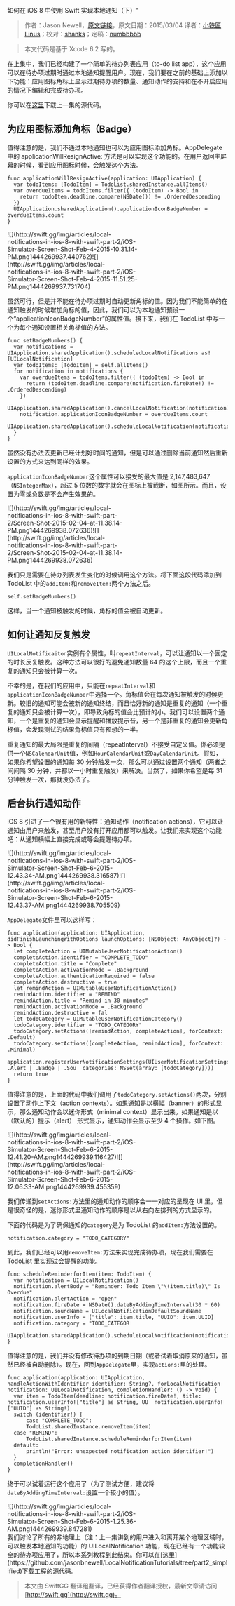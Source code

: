 如何在 iOS 8 中使用 Swift 实现本地通知（下）"

> 作者：Jason Newell，[原文链接](http://jamesonquave.com/blog/local-notifications-in-ios-8-with-swift-part-2/)，原文日期：2015/03/04
> 译者：[小铁匠Linus](http://weibo.com/linusling)；校对：[shanks](http://codebuild.me/)；定稿：[numbbbbb](http://numbbbbb.com/)
  









> 本文代码是基于 Xcode 6.2 写的。

在上集中，我们已经构建了一个简单的待办列表应用（to-do list app），这个应用可以在待办项过期时通过本地通知提醒用户。现在，我们要在之前的基础上添加以下功能：应用图标角标上显示过期待办项的数量、通知动作的支持和在不开启应用的情况下编辑和完成待办项。

你可以在[这里](https://github.com/jasonbnewell/LocalNotificationTutorials/tree/part1_simplified)下载上一集的源代码。



## 为应用图标添加角标（Badge）

值得注意的是，我们不通过本地通知也可以为应用图标添加角标。AppDelegate 中的 applicationWillResignActive: 方法是可以实现这个功能的。在用户返回主屏幕的时候，看到应用图标时候，会触发这个方法。

    
    func applicationWillResignActive(application: UIApplication) {
      var todoItems: [TodoItem] = TodoList.sharedInstance.allItems()
      var overdueItems = todoItems.filter({ (todoItem) -> Bool in
        return todoItem.deadline.compare(NSDate()) != .OrderedDescending
      })
      UIApplication.sharedApplication().applicationIconBadgeNumber = overdueItems.count
    }
<div style="max-width:300px;">
![](http://swift.gg/img/articles/local-notifications-in-ios-8-with-swift-part-2/iOS-Simulator-Screen-Shot-Feb-4-2015-10.31.14-PM.png1444269937.440762)![](http://swift.gg/img/articles/local-notifications-in-ios-8-with-swift-part-2/iOS-Simulator-Screen-Shot-Feb-4-2015-11.51.25-PM.png1444269937.731704)
</div>

虽然可行，但是并不能在待办项过期时自动更新角标的值。因为我们不能简单的在通知触发的时候增加角标的值，因此，我们可以为本地通知预设一个“applicationIconBadgeNumber”的属性值。接下来，我们在 TodoList 中写一个为每个通知设置相关角标值的方法。

    
    func setBadgeNumbers() {
      var notifications = UIApplication.sharedApplication().scheduledLocalNotifications as! [UILocalNotification]
      var todoItems: [TodoItem] = self.allItems()
      for notification in notifications {
        var overdueItems = todoItems.filter({ (todoItem) -> Bool in
          return (todoItem.deadline.compare(notification.fireDate!) != .OrderedDescending)
        })
        UIApplication.sharedApplication().cancelLocalNotification(notification) 
        notification.applicationIconBadgeNumber = overdueItems.count
        UIApplication.sharedApplication().scheduleLocalNotification(notification)
      }
    }

虽然没有办法去更新已经计划好时间的通知，但是可以通过删除当前通知然后重新设置的方式来达到同样的效果。

`applicationIconBadgeNumber`这个属性可以接受的最大值是 2,147,483,647（`NSIntegerMax`），超过 5 位数的数字就会在图标上被截断，如图所示。而且，设置为零或负数是不会产生效果的。

<div style="max-width:300px;">
![](http://swift.gg/img/articles/local-notifications-in-ios-8-with-swift-part-2/Screen-Shot-2015-02-04-at-11.38.14-PM.png1444269938.072636)![](http://swift.gg/img/articles/local-notifications-in-ios-8-with-swift-part-2/Screen-Shot-2015-02-04-at-11.38.14-PM.png1444269938.072636)
</div>


我们只是需要在待办列表发生变化的时候调用这个方法。将下面这段代码添加到 TodoList 中的`addItem:`和`removeItem:`两个方法之后。

    
    self.setBadgeNumbers()

这样，当一个通知被触发的时候，角标的值会被自动更新。

## 如何让通知反复触发

`UILocalNotificaiton`实例有个属性，叫`repeatInterval`，可以让通知以一个固定的时长反复触发。这种方法可以很好的避免通知数量 64 的这个上限，而且一个重复的通知只会被计算一次。

不幸的是，在我们的应用中，只能在`repeatInterval`和`applicationIconBadgeNumber`中选择一个。角标值会在每次通知被触发的时候更新。较旧的通知可能会被新的通知终结，而且恰好新的通知是重复的通知（一个重复的通知只会被计算一次），即导致角标的值会比预计的小。我们可以设置两个通知，一个是重复的通知会显示提醒和播放提示音，另一个是非重复的通知会更新角标值，会发现测试的结果角标值只有预想的一半。

重复通知的最大局限是重复的间隔（repeatInterval）不接受自定义值。你必须提供一个`NSCalendarUnit`值，例如`HourCalendarUnit`或`DayCalendarUnit`。假如，如果你希望设置的通知每 30 分钟触发一次，那么可以通过设置两个通知（两者之间间隔 30 分钟，并都以一小时重复触发）来解决。当然了，如果你希望是每 31 分钟触发一次，那就没办法了。

## 后台执行通知动作

iOS 8 引进了一个很有用的新特性：通知动作（notification actions），它可以让通知由用户来触发，甚至用户没有打开应用都可以触发。让我们来实现这个功能吧：从通知横幅上直接完成或等会提醒待办项。

<div style="max-width:300px;">
![](http://swift.gg/img/articles/local-notifications-in-ios-8-with-swift-part-2/iOS-Simulator-Screen-Shot-Feb-6-2015-12.43.34-AM.png1444269938.316587)![](http://swift.gg/img/articles/local-notifications-in-ios-8-with-swift-part-2/iOS-Simulator-Screen-Shot-Feb-6-2015-12.43.37-AM.png1444269938.705509)
</div>

`AppDelegate`文件里可以这样写：

    
    func application(application: UIApplication, didFinishLaunchingWithOptions launchOptions: [NSObject: AnyObject]?) -> Bool {
      let completeAction = UIMutableUserNotificationAction()
      completeAction.identifier = "COMPLETE_TODO"
      completeAction.title = "Complete"
      completeAction.activationMode = .Background
      completeAction.authenticationRequired = false
      completeAction.destructive = true
      let remindAction = UIMutableUserNotificationAction()
      remindAction.identifier = "REMIND"
      remindAction.title = "Remind in 30 minutes"
      remindAction.activationMode = .Background
      remindAction.destructive = fal  
      let todoCategory = UIMutableUserNotificationCategory()
      todoCategory.identifier = "TODO_CATEGORY"
      todoCategory.setActions([remindAction, completeAction], forContext: .Default)
      todoCategory.setActions([completeAction, remindAction], forContext: .Minimal)
      application.registerUserNotificationSettings(UIUserNotificationSettings(forTypes: .Alert | .Badge | .Sou  categories: NSSet(array: [todoCategory])))
      return true
    }

值得注意的是，上面的代码中我们调用了`todoCategory.setActions()`两次，分别设置了动作上下文（action contexts）。如果通知是以横幅（banner）的形式显示，那么通知动作会以迷你形式（minimal context）显示出来。如果通知是以（默认的）提示（alert） 形式显示，通知动作会显示至少 4 个操作。如下图。

<div style="max-width:300px;">
![](http://swift.gg/img/articles/local-notifications-in-ios-8-with-swift-part-2/iOS-Simulator-Screen-Shot-Feb-6-2015-12.41.20-AM.png1444269939.116427)![](http://swift.gg/img/articles/local-notifications-in-ios-8-with-swift-part-2/iOS-Simulator-Screen-Shot-Feb-6-2015-12.06.33-AM.png1444269939.455359)
</div>

我们传递到`setActions:`方法里的通知动作的顺序会一一对应的呈现在 UI 里，但是很奇怪的是，迷你形式里通知动作的顺序是以从右向左排列的方式显示的。

下面的代码是为了确保通知的`category`是为 TodoList 的`addItem:`方法设置的。

    
    notification.category = "TODO_CATEGORY"

到此，我们已经可以用`removeItem:`方法来实现完成待办项，现在我们需要在 TodoList 里实现过会提醒的功能。

    
    func scheduleReminderforItem(item: TodoItem) {
      var notification = UILocalNotification()
      notification.alertBody = "Reminder: Todo Item \"\(item.title)\" Is Overdue"
      notification.alertAction = "open"
      notification.fireDate = NSDate().dateByAddingTimeInterval(30 * 60)
      notification.soundName = UILocalNotificationDefaultSoundName
      notification.userInfo = ["title": item.title, "UUID": item.UUID]
      notification.category = "TODO_CATEGOR  
      UIApplication.sharedApplication().scheduleLocalNotification(notification)
    }

值得注意的是，我们并没有修改待办项的到期日期（或者试着取消原来的通知，虽然已经被自动删除）。现在，回到`AppDelegate`里，实现`actions:`里的处理。

    
    func application(application: UIApplication, handleActionWithIdentifier identifier: String?, forLocalNotification notification: UILocalNotification, completionHandler: () -> Void) {
      var item = TodoItem(deadline: notification.fireDate!, title: notification.userInfo!["title"] as String, UU  notification.userInfo!["UUID"] as String!)
      switch (identifier!) {
          case "COMPLETE_TODO":
          TodoList.sharedInstance.removeItem(item)
      case "REMIND":
          TodoList.sharedInstance.scheduleReminderforItem(item)
      default:
          println("Error: unexpected notification action identifier!")
      }
      completionHandler()
    }

终于可以试着运行这个应用了（为了测试方便，建议将`dateByAddingTimeInterval:`设置一个较小的值）。
<div style="max-width:300px;">
![](http://swift.gg/img/articles/local-notifications-in-ios-8-with-swift-part-2/iOS-Simulator-Screen-Shot-Feb-6-2015-1.25.36-AM.png1444269939.847281)
</div>
我们讨论了所有的非地理上（注：上一集讲到的用户进入和离开某个地理区域时，可以触发本地通知的功能）的 UILocalNotification 功能，现在已经有一个功能较全的待办项应用了，所以本系列教程到此结束。你可以在[这里](https://github.com/jasonbnewell/LocalNotificationTutorials/tree/part2_simplified)下载工程的源代码。

> 本文由 SwiftGG 翻译组翻译，已经获得作者翻译授权，最新文章请访问 [http://swift.gg](http://swift.gg)。